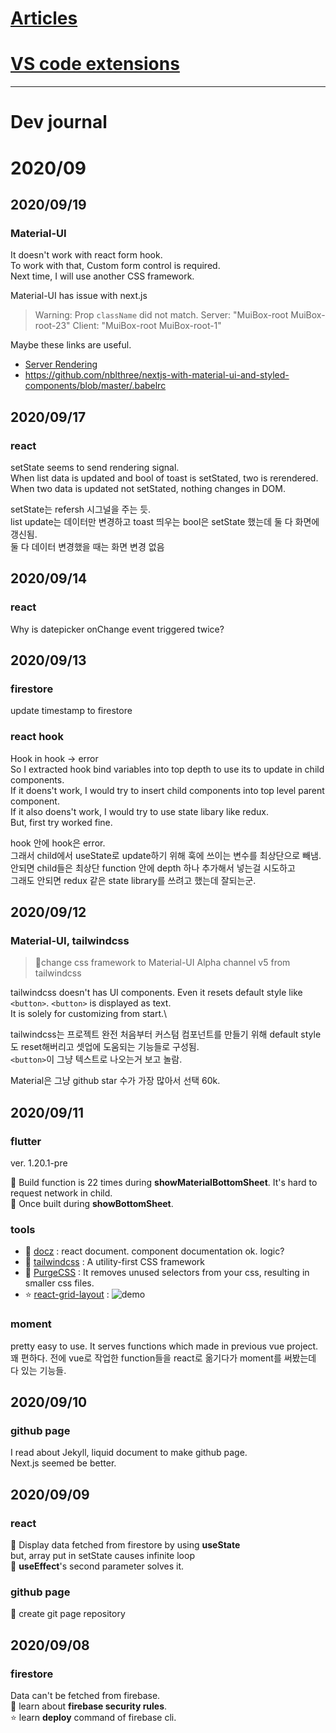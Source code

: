 # [Articles](./articles)
# [VS code extensions](vs-code-extensions.md)
---
# Dev journal

# 2020/09

## 2020/09/19
### Material-UI
It doesn't work with react form hook.\
To work with that, Custom form control is required.\
Next time, I will use another CSS framework.

Material-UI has issue with next.js
> Warning: Prop `className` did not match. Server: "MuiBox-root MuiBox-root-23" Client: "MuiBox-root MuiBox-root-1"

Maybe these links are useful.
- [Server Rendering](https://material-ui.com/guides/server-rendering/)
- https://github.com/nblthree/nextjs-with-material-ui-and-styled-components/blob/master/.babelrc

## 2020/09/17
### react
setState seems to send rendering signal.\
When list data is updated and bool of toast is setStated, two is rerendered.\
When two data is updated not setStated, nothing changes in DOM.

setState는 refersh 시그널을 주는 듯.\
list update는 데이터만 변경하고 toast 띄우는 bool은 setState 했는데 둘 다 화면에 갱신됨.\
둘 다 데이터 변경했을 때는 화면 변경 없음

## 2020/09/14

### react
Why is datepicker onChange event triggered twice?

## 2020/09/13
### firestore
update timestamp to firestore
### react hook
Hook in hook -> error\
So I extracted hook bind variables into top depth to use its to update in child components.\
If it doens't work, I would try to insert child components into top level parent component.\
If it also doens't work, I would try to use state libary like redux.\
But, first try worked fine.

hook 안에 hook은 error.\
그래서 child에서 useState로 update하기 위해 훅에 쓰이는 변수를 최상단으로 빼냄.\
안되면 child들은 최상단 function 안에 depth 하나 추가해서 넣는걸 시도하고\
그래도 안되면 redux 같은 state library를 쓰려고 했는데 잘되는군.

## 2020/09/12
### Material-UI, tailwindcss
>🌟change css framework to Material-UI Alpha channel v5 from tailwindcss

tailwindcss doesn't has UI components. Even it resets default style like `<button>`. `<button>` is displayed as text.\
It is solely for customizing from start.\

tailwindcss는 프로젝트 완전 처음부터 커스텀 컴포넌트를 만들기 위해 default style도 reset해버리고 셋업에 도움되는 기능들로 구성됨.\
`<button>`이 그냥 텍스트로 나오는거 보고 놀람.

Material은 그냥 github star 수가 가장 많아서 선택 60k.

## 2020/09/11
### flutter
ver. 1.20.1-pre

🌟 Build function is 22 times during **showMaterialBottomSheet**. It's hard to request network in child.\
🌟 Once built during **showBottomSheet**.
### tools
- 🌟 [docz](https://github.com/doczjs/docz) : react document. component documentation ok. logic?
- 🌠 [tailwindcss](https://tailwindcss.com/) : A utility-first CSS framework
- 🌟 [PurgeCSS](https://github.com/FullHuman/purgecss) : It removes unused selectors from your css, resulting in smaller css files.
- ⭐ [react-grid-layout](https://github.com/strml/react-grid-layout) : ![demo](https://camo.githubusercontent.com/8c68a2e6d6e01364247232267a5698ac0d9b63c6/687474703a2f2f692e696d6775722e636f6d2f6f6f314e5436632e676966)

### moment
pretty easy to use. It serves functions which made in previous vue project.\
꽤 편하다. 전에 vue로 작업한 function들을 react로 옮기다가 moment를 써봤는데 다 있는 기능들.

## 2020/09/10
### github page
I read about Jekyll, liquid document to make github page.\
Next.js seemed be better.

## 2020/09/09
### react
🌠 Display data fetched from firestore by using **useState**\
but, array put in setState causes infinite loop\
🌠 **useEffect**'s second parameter solves it.
### github page
🌠 create git page repository

## 2020/09/08
### firestore
Data can't be fetched from firebase.\
🌠 learn about **firebase security rules**.\
⭐ learn **deploy** command of firebase cli.
